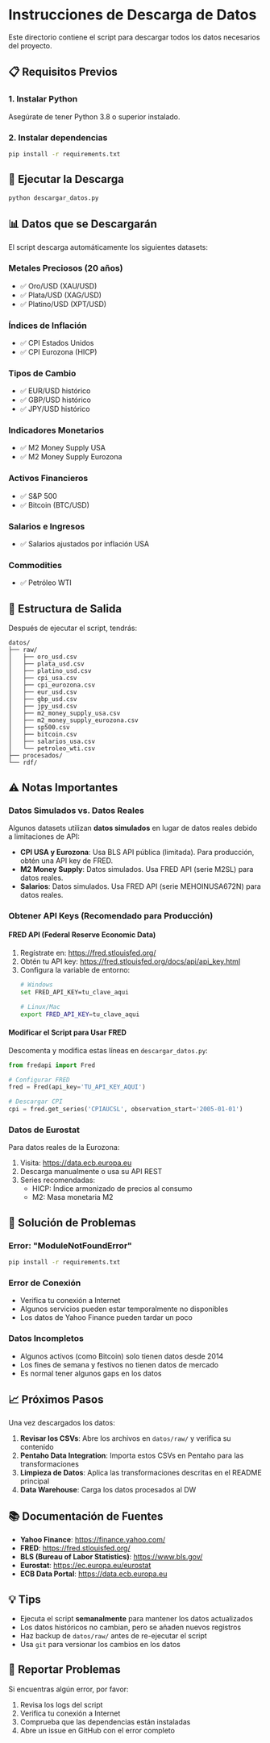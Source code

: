 # Instrucciones de Descarga de Datos

Este directorio contiene el script para descargar todos los datos necesarios del proyecto.

## 📋 Requisitos Previos

### 1. Instalar Python
Asegúrate de tener Python 3.8 o superior instalado.

### 2. Instalar dependencias
```bash
pip install -r requirements.txt
```

## 🚀 Ejecutar la Descarga

```bash
python descargar_datos.py
```

## 📊 Datos que se Descargarán

El script descarga automáticamente los siguientes datasets:

### Metales Preciosos (20 años)
- ✅ Oro/USD (XAU/USD)
- ✅ Plata/USD (XAG/USD)
- ✅ Platino/USD (XPT/USD)

### Índices de Inflación
- ✅ CPI Estados Unidos
- ✅ CPI Eurozona (HICP)

### Tipos de Cambio
- ✅ EUR/USD histórico
- ✅ GBP/USD histórico
- ✅ JPY/USD histórico

### Indicadores Monetarios
- ✅ M2 Money Supply USA
- ✅ M2 Money Supply Eurozona

### Activos Financieros
- ✅ S&P 500
- ✅ Bitcoin (BTC/USD)

### Salarios e Ingresos
- ✅ Salarios ajustados por inflación USA

### Commodities
- ✅ Petróleo WTI

## 📁 Estructura de Salida

Después de ejecutar el script, tendrás:

```
datos/
├── raw/
│   ├── oro_usd.csv
│   ├── plata_usd.csv
│   ├── platino_usd.csv
│   ├── cpi_usa.csv
│   ├── cpi_eurozona.csv
│   ├── eur_usd.csv
│   ├── gbp_usd.csv
│   ├── jpy_usd.csv
│   ├── m2_money_supply_usa.csv
│   ├── m2_money_supply_eurozona.csv
│   ├── sp500.csv
│   ├── bitcoin.csv
│   ├── salarios_usa.csv
│   └── petroleo_wti.csv
├── procesados/
└── rdf/
```

## ⚠️ Notas Importantes

### Datos Simulados vs. Datos Reales

Algunos datasets utilizan **datos simulados** en lugar de datos reales debido a limitaciones de API:

- **CPI USA y Eurozona**: Usa BLS API pública (limitada). Para producción, obtén una API key de FRED.
- **M2 Money Supply**: Datos simulados. Usa FRED API (serie M2SL) para datos reales.
- **Salarios**: Datos simulados. Usa FRED API (serie MEHOINUSA672N) para datos reales.

### Obtener API Keys (Recomendado para Producción)

#### FRED API (Federal Reserve Economic Data)
1. Regístrate en: https://fred.stlouisfed.org/
2. Obtén tu API key: https://fred.stlouisfed.org/docs/api/api_key.html
3. Configura la variable de entorno:
   ```bash
   # Windows
   set FRED_API_KEY=tu_clave_aqui
   
   # Linux/Mac
   export FRED_API_KEY=tu_clave_aqui
   ```

#### Modificar el Script para Usar FRED
Descomenta y modifica estas líneas en `descargar_datos.py`:

```python
from fredapi import Fred

# Configurar FRED
fred = Fred(api_key='TU_API_KEY_AQUI')

# Descargar CPI
cpi = fred.get_series('CPIAUCSL', observation_start='2005-01-01')
```

### Datos de Eurostat

Para datos reales de la Eurozona:
1. Visita: https://data.ecb.europa.eu
2. Descarga manualmente o usa su API REST
3. Series recomendadas:
   - HICP: Índice armonizado de precios al consumo
   - M2: Masa monetaria M2

## 🔧 Solución de Problemas

### Error: "ModuleNotFoundError"
```bash
pip install -r requirements.txt
```

### Error de Conexión
- Verifica tu conexión a Internet
- Algunos servicios pueden estar temporalmente no disponibles
- Los datos de Yahoo Finance pueden tardar un poco

### Datos Incompletos
- Algunos activos (como Bitcoin) solo tienen datos desde 2014
- Los fines de semana y festivos no tienen datos de mercado
- Es normal tener algunos gaps en los datos

## 📈 Próximos Pasos

Una vez descargados los datos:

1. **Revisar los CSVs**: Abre los archivos en `datos/raw/` y verifica su contenido
2. **Pentaho Data Integration**: Importa estos CSVs en Pentaho para las transformaciones
3. **Limpieza de Datos**: Aplica las transformaciones descritas en el README principal
4. **Data Warehouse**: Carga los datos procesados al DW

## 📚 Documentación de Fuentes

- **Yahoo Finance**: https://finance.yahoo.com/
- **FRED**: https://fred.stlouisfed.org/
- **BLS (Bureau of Labor Statistics)**: https://www.bls.gov/
- **Eurostat**: https://ec.europa.eu/eurostat
- **ECB Data Portal**: https://data.ecb.europa.eu

## 💡 Tips

- Ejecuta el script **semanalmente** para mantener los datos actualizados
- Los datos históricos no cambian, pero se añaden nuevos registros
- Haz backup de `datos/raw/` antes de re-ejecutar el script
- Usa `git` para versionar los cambios en los datos

## 🐛 Reportar Problemas

Si encuentras algún error, por favor:
1. Revisa los logs del script
2. Verifica tu conexión a Internet
3. Comprueba que las dependencias están instaladas
4. Abre un issue en GitHub con el error completo
